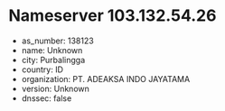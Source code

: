 # Nameserver 103.132.54.26

* as_number: 138123
* name: Unknown
* city: Purbalingga
* country: ID
* organization: PT. ADEAKSA INDO JAYATAMA
* version: Unknown
* dnssec: false

